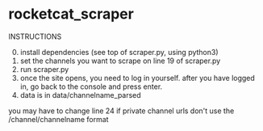# rocketcat_scraper

INSTRUCTIONS

0. install dependencies (see top of scraper.py, using python3)
1. set the channels you want to scrape on line 19 of scraper.py
2. run scraper.py
3. once the site opens, you need to log in yourself. after you have logged in, go back to the
    console and press enter.
4. data is in data/channelname_parsed

you may have to change line 24 if private channel urls don't use the /channel/channelname format